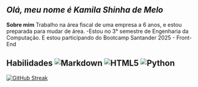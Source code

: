 *Olá, meu nome é Kamila Shinha de Melo*
---
**Sobre mim**
Trabalho na área fiscal de uma empresa a 6 anos, e estou preparada para mudar de área.
-Estou no 3° semestre de Engenharia da Computação. E estou participando do Bootcamp Santander 2025 - Front-End

**Habilidades**
![Markdown](https://img.shields.io/badge/Markdown-000?style=for-the-badge&logo=markdown)
![HTML5](https://img.shields.io/badge/HTML5-E34F26?style=for-the-badge&logo=html5&logoColor=white)
![Python](https://img.shields.io/badge/python-3670A0?style=for-the-badge&logo=python&logoColor=ffdd54)
---
[![GitHub Streak](https://streak-stats.demolab.com/?user=KAMIS2589&theme=bear&background=000&border=30A3DC&dates=FFF)](https://git.io/streak-stats)